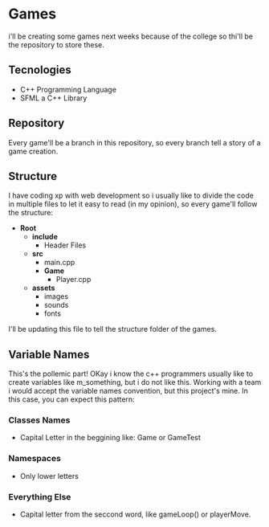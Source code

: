 # Games
i'll be creating some games next weeks because of the college so thi'll be the repository to store these.

## Tecnologies
 - C++ Programming Language
 - SFML a C++ Library

## Repository
Every game'll be a branch in this repository, so every branch tell a story of a game creation.

## Structure
I have coding xp with web development so i usually like to divide the code in multiple files to let it easy to read (in my opinion), so every game'll follow the structure:

- **Root**
  - **include**
    - Header Files
  - **src**
    - main.cpp
    - **Game**
      - Player.cpp
  - **assets**
    - images
    - sounds
    - fonts 

I'll be updating this file to tell the structure folder of the games.

## Variable Names
This's the pollemic part! OKay i know the c++ programmers usually like to create variables like m_something, but i do not like this. Working with a team i would accept the variable names convention, but this project's mine. In this case, you can expect this pattern:

### Classes Names
 - Capital Letter in the beggining like: Game or GameTest

### Namespaces
 - Only lower letters

###  Everything Else
 - Capital letter from the seccond word, like gameLoop() or playerMove.
